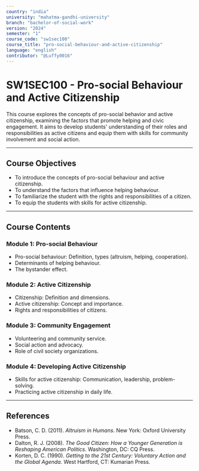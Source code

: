 ```yaml
---
country: "india"
university: "mahatma-gandhi-university"
branch: "bachelor-of-social-work"
version: "2024"
semester: "1"
course_code: "sw1sec100"
course_title: "pro-social-behaviour-and-active-citizenship"
language: "english"
contributor: "@Luffy0016"
---
```

# SW1SEC100 - Pro-social Behaviour and Active Citizenship

This course explores the concepts of pro-social behavior and active citizenship, examining the factors that promote helping and civic engagement. It aims to develop students' understanding of their roles and responsibilities as active citizens and equip them with skills for community involvement and social action.

---
## Course Objectives

* To introduce the concepts of pro-social behaviour and active citizenship.
* To understand the factors that influence helping behaviour.
* To familiarize the student with the rights and responsibilities of a citizen.
* To equip the students with skills for active citizenship.

---
## Course Contents

### Module 1: Pro-social Behaviour
* Pro-social behaviour: Definition, types (altruism, helping, cooperation).
* Determinants of helping behaviour.
* The bystander effect.

### Module 2: Active Citizenship
* Citizenship: Definition and dimensions.
* Active citizenship: Concept and importance.
* Rights and responsibilities of citizens.

### Module 3: Community Engagement
* Volunteering and community service.
* Social action and advocacy.
* Role of civil society organizations.

### Module 4: Developing Active Citizenship
* Skills for active citizenship: Communication, leadership, problem-solving.
* Practicing active citizenship in daily life.

---
## References
* Batson, C. D. (2011). *Altruism in Humans*. New York: Oxford University Press.
* Dalton, R. J. (2008). *The Good Citizen: How a Younger Generation is Reshaping American Politics*. Washington, DC: CQ Press.
* Korten, D. C. (1990). *Getting to the 21st Century: Voluntary Action and the Global Agenda*. West Hartford, CT: Kumarian Press.
